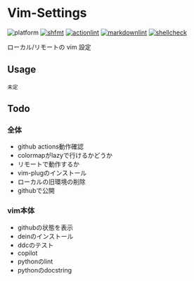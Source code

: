 # Vim-Settings

![platform](https://img.shields.io/badge/platform-linux%20|%20macos-blue)
[![shfmt](https://github.com/nomutin/vim-settings/actions/workflows/shfmt.yml/badge.svg)](https://github.com/nomutin/vim-settings/actions/workflows/shfmt.yml)
[![actionlint](https://github.com/nomutin/vim-settings/actions/workflows/actionlint.yml/badge.svg)](https://github.com/nomutin/vim-settings/actions/workflows/actionlint.yml)
[![markdownlint](https://github.com/nomutin/vim-settings/actions/workflows/markdownlint.yml/badge.svg)](https://github.com/nomutin/vim-settings/actions/workflows/markdownlint.yml)
[![shellcheck](https://github.com/nomutin/vim-settings/actions/workflows/shellcheck.yml/badge.svg)](https://github.com/nomutin/vim-settings/actions/workflows/shellcheck.yml)

ローカル/リモートの vim 設定

## Usage

```shell
未定
```

## Todo

### 全体

- github actions動作確認
- colormapがlazyで行けるかどうか
- リモートで動作するか
- vim-plugのインストール
- ローカルの旧環境の削除
- githubで公開

### vim本体

- githubの状態を表示
- deinのインストール
- ddcのテスト
- copilot
- pythonのlint
- pythonのdocstring

